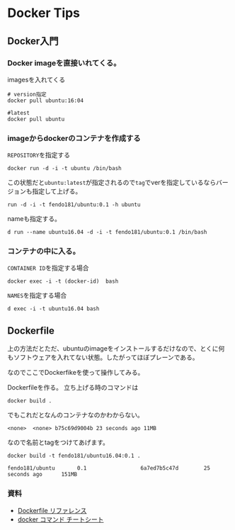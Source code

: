 # Docker Tips

## Docker入門

### Docker imageを直接いれてくる。

imagesを入れてくる

```
# version指定
docker pull ubuntu:16:04

#latest
docker pull ubuntu
```

### imageからdockerのコンテナを作成する


`REPOSITORY`を指定する

```
docker run -d -i -t ubuntu /bin/bash
```

この状態だと`ubuntu:latest`が指定されるので`tag`でverを指定しているならバージョンも指定して上げる。

```
run -d -i -t fendo181/ubuntu:0.1 -h ubuntu
```

nameも指定する。

```
d run --name ubuntu16.04 -d -i -t fendo181/ubuntu:0.1 /bin/bash
```


### コンテナの中に入る。

`CONTAINER ID`を指定する場合

```
docker exec -i -t (docker-id)  bash
```


`NAMES`を指定する場合

```
d exec -i -t ubuntu16.04 bash
```




## Dockerfile

上の方法だとただ、ubuntuのimageをインストールするだけなので、とくに何もソフトウェアを入れてない状態。したがってほぼプレーンである。

なのでここでDockerfikeを使って操作してみる。

Dockerfileを作る。
立ち上げる時のコマンドは

```
docker build .
```

でもこれだとなんのコンテナなのかわからない。

```
<none>  <none> b75c69d9004b 23 seconds ago 11MB
```


なので名前とtagをつけてあげます。

```
docker build -t fendo181/ubuntu16.04:0.1 .
```


```
fendo181/ubuntu       0.1                 6a7ed7b5c47d        25 seconds ago      151MB
```




### 資料
- [Dockerfile リファレンス](http://docs.docker.jp/engine/reference/builder.html)
- [docker コマンド チートシート](https://qiita.com/voluntas/items/68c1fd04dd3d507d4083)

